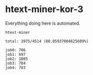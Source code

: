 # htext-miner-kor-3

Everything doing here is automated.

```
htext-miner

total: 3975/4514 (88.05937084625609%)

job0: 706
job1: 697
job2: 1005
job3: 784
job4: 783
```
